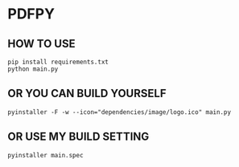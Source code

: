 # PDFPY

## HOW TO USE
    pip install requirements.txt
    python main.py

## OR YOU CAN BUILD YOURSELF
    pyinstaller -F -w --icon="dependencies/image/logo.ico" main.py
    
## OR USE MY BUILD SETTING
    
    pyinstaller main.spec
